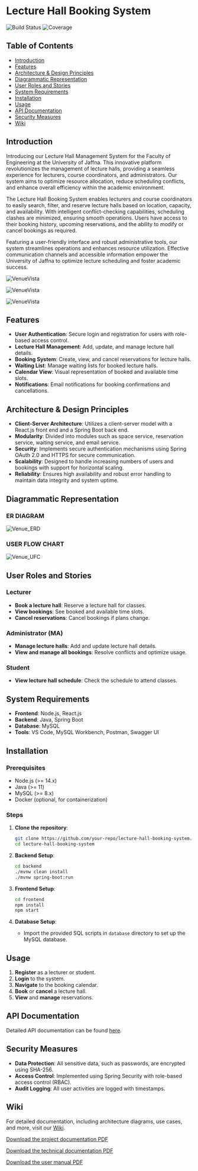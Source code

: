 
# Lecture Hall Booking System

![Build Status](https://img.shields.io/badge/build-passing-brightgreen.svg)
![Coverage](https://img.shields.io/badge/coverage-100%25-brightgreen.svg)

## Table of Contents

- [Introduction](#introduction)
- [Features](#features)
- [Architecture & Design Principles](#architecture--design-principles)
- [Diagrammatic Representation](#diagrammatic-representation)
- [User Roles and Stories](#user-roles-and-stories)
- [System Requirements](#system-requirements)
- [Installation](#installation)
- [Usage](#usage)
- [API Documentation](#api-documentation)
- [Security Measures](#security-measures)
- [Wiki](#wiki)


## Introduction

Introducing our Lecture Hall Management System for the Faculty of Engineering at the University of Jaffna. This innovative platform revolutionizes the management of lecture halls, providing a seamless experience for lecturers, course coordinators, and administrators. Our system aims to optimize resource allocation, reduce scheduling conflicts, and enhance overall efficiency within the academic environment.

The Lecture Hall Booking System enables lecturers and course coordinators to easily search, filter, and reserve lecture halls based on location, capacity, and availability. With intelligent conflict-checking capabilities, scheduling clashes are minimized, ensuring smooth operations. Users have access to their booking history, upcoming reservations, and the ability to modify or cancel bookings as required.

Featuring a user-friendly interface and robust administrative tools, our system streamlines operations and enhances resource utilization. Effective communication channels and accessible information empower the University of Jaffna to optimize lecture scheduling and foster academic success.

![VenueVista](https://github.com/RuwanPradeep0/VenueVista/blob/main/docs/Images/HomePage.png)


![VenueVista](https://github.com/RuwanPradeep0/VenueVista/blob/main/docs/Images/ManageReservations.png)


![VenueVista](https://github.com/RuwanPradeep0/VenueVista/blob/main/docs/Images/ManageWaitings.png)

## Features

- **User Authentication**: Secure login and registration for users with role-based access control.
- **Lecture Hall Management**: Add, update, and manage lecture hall details.
- **Booking System**: Create, view, and cancel reservations for lecture halls.
- **Waiting List**: Manage waiting lists for booked lecture halls.
- **Calendar View**: Visual representation of booked and available time slots.
- **Notifications**: Email notifications for booking confirmations and cancellations.

## Architecture & Design Principles

- **Client-Server Architecture**: Utilizes a client-server model with a React.js front end and a Spring Boot back end.
- **Modularity**: Divided into modules such as space service, reservation service, waiting service, and email service.
- **Security**: Implements secure authentication mechanisms using Spring OAuth 2.0 and HTTPS for secure communication.
- **Scalability**: Designed to handle increasing numbers of users and bookings with support for horizontal scaling.
- **Reliability**: Ensures high availability and robust error handling to maintain data integrity and system uptime.

## Diagrammatic Representation
### ER DIAGRAM 

![Venue_ERD](https://github.com/RuwanPradeep0/VenueVista/blob/main/docs/Images/ER_Diagram.png)

### USER FLOW CHART 

![Venue_UFC](https://github.com/RuwanPradeep0/VenueVista/blob/main/docs/Images/UserFlowChart.png)

## User Roles and Stories

### Lecturer
- **Book a lecture hall**: Reserve a lecture hall for classes.
- **View bookings**: See booked and available time slots.
- **Cancel reservations**: Cancel bookings if plans change.

### Administrator (MA)
- **Manage lecture halls**: Add and update lecture hall details.
- **View and manage all bookings**: Resolve conflicts and optimize usage.

### Student
- **View lecture hall schedule**: Check the schedule to attend classes.

## System Requirements

- **Frontend**: Node.js, React.js
- **Backend**: Java, Spring Boot
- **Database**: MySQL
- **Tools**: VS Code, MySQL Workbench, Postman, Swagger UI

## Installation

### Prerequisites

- Node.js (>= 14.x)
- Java (>= 11)
- MySQL (>= 8.x)
- Docker (optional, for containerization)

### Steps

1. **Clone the repository**:
    ```sh
    git clone https://github.com/your-repo/lecture-hall-booking-system.git
    cd lecture-hall-booking-system
    ```

2. **Backend Setup**:
    ```sh
    cd backend
    ./mvnw clean install
    ./mvnw spring-boot:run
    ```

3. **Frontend Setup**:
    ```sh
    cd frontend
    npm install
    npm start
    ```

4. **Database Setup**:
    - Import the provided SQL scripts in `database` directory to set up the MySQL database.

## Usage

1. **Register** as a lecturer or student.
2. **Login** to the system.
3. **Navigate** to the booking calendar.
4. **Book** or **cancel** a lecture hall.
5. **View** and **manage** reservations.

## API Documentation

Detailed API documentation can be found [here](https://github.com/RuwanPradeep0/VenueVista/wiki/Technical-Documentation#api-documentation).

## Security Measures

- **Data Protection**: All sensitive data, such as passwords, are encrypted using SHA-256.
- **Access Control**: Implemented using Spring Security with role-based access control (RBAC).
- **Audit Logging**: All user activities are logged with timestamps.

## Wiki

For detailed documentation, including architecture diagrams, use cases, and more, visit our [Wiki](https://github.com/RuwanPradeep0/VenueVista/wiki).

[Download the project documentation PDF](https://github.com/RuwanPradeep0/VenueVista/blob/main/docs/PROJECT_DOCUMENTATION%20-%20Lecture%20Hall%20Booking%20System.pdf)

[Download the technical documentation PDF](https://github.com/RuwanPradeep0/VenueVista/blob/main/docs/TECHNICAL%20DOCUMENTATION-Lecture%20hall%20booking%20system.pdf)

[Download the user manual  PDF](https://github.com/RuwanPradeep0/VenueVista/blob/main/docs/VENUEVISTA%20user%20Guide.pdf)
